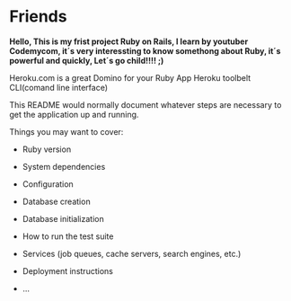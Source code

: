 # Friends

<b>Hello, This is my frist project Ruby on Rails, I learn by youtuber Codemycom, it´s very interessting to know somethong about Ruby, it´s powerful and quickly, Let´s go child!!!! ;)</b>

Heroku.com is a great Domino for your Ruby App
Heroku toolbelt CLI(comand line interface)



This README would normally document whatever steps are necessary to get the
application up and running.

Things you may want to cover:

* Ruby version

* System dependencies

* Configuration

* Database creation

* Database initialization

* How to run the test suite

* Services (job queues, cache servers, search engines, etc.)

* Deployment instructions

* ...
